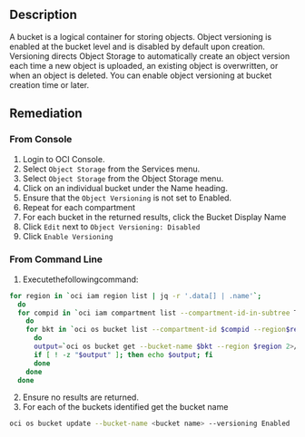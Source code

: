 ## Description

A bucket is a logical container for storing objects. Object versioning is enabled at the bucket level and is disabled by default upon creation. Versioning directs Object Storage to automatically create an object version each time a new object is uploaded, an existing object is overwritten, or when an object is deleted. You can enable object versioning at bucket creation time or later.

## Remediation

### From Console


1. Login to OCI Console.
2. Select `Object Storage` from the Services menu.
3. Select `Object Storage` from the Object Storage menu.
4. Click on an individual bucket under the Name heading.
5. Ensure that the `Object Versioning` is not set to Enabled.
6. Repeat for each compartment
7. For each bucket in the returned results, click the Bucket Display Name
8. Click `Edit` next to `Object Versioning: Disabled`
9.  Click `Enable Versioning`

### From Command Line

1. Executethefollowingcommand:

```bash
for region in `oci iam region list | jq -r '.data[] | .name'`; 
  do
  for compid in `oci iam compartment list --compartment-id-in-subtree TRUE 2>/dev/null | jq -r '.data[] | .id'`
    do
    for bkt in `oci os bucket list --compartment-id $compid --region$region 2>/dev/null | jq -r '.data[] | .name'`
      do
      output=`oci os bucket get --bucket-name $bkt --region $region 2>/dev/null | jq -r '.data | select(."versioning" == "Disabled").name'`
      if [ ! -z "$output" ]; then echo $output; fi
      done 
    done
  done
```

2. Ensure no results are returned.
3. For each of the buckets identified get the bucket name

```bash
oci os bucket update --bucket-name <bucket name> --versioning Enabled
```